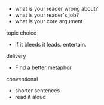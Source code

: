 
- what is your reader wrong about?
- what is your reader's job? 
- what is your core argument

topic choice
- if it bleeds it leads. entertain. 

delivery
- Find a better metaphor 

conventional 
- shorter sentences
- read it aloud